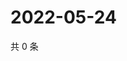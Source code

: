 # 2022-05-24

共 0 条

<!-- BEGIN WEIBO -->
<!-- 最后更新时间 Tue May 24 2022 18:18:51 GMT+0800 (China Standard Time) -->

<!-- END WEIBO -->
